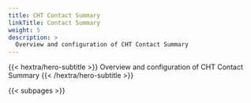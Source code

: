 ```yaml
---
title: CHT Contact Summary
linkTitle: Contact Summary
weight: 5
description: >
  Overview and configuration of CHT Contact Summary
---
```


{{< hextra/hero-subtitle >}}
  Overview and configuration of CHT Contact Summary
{{< /hextra/hero-subtitle >}}

{{< subpages >}}